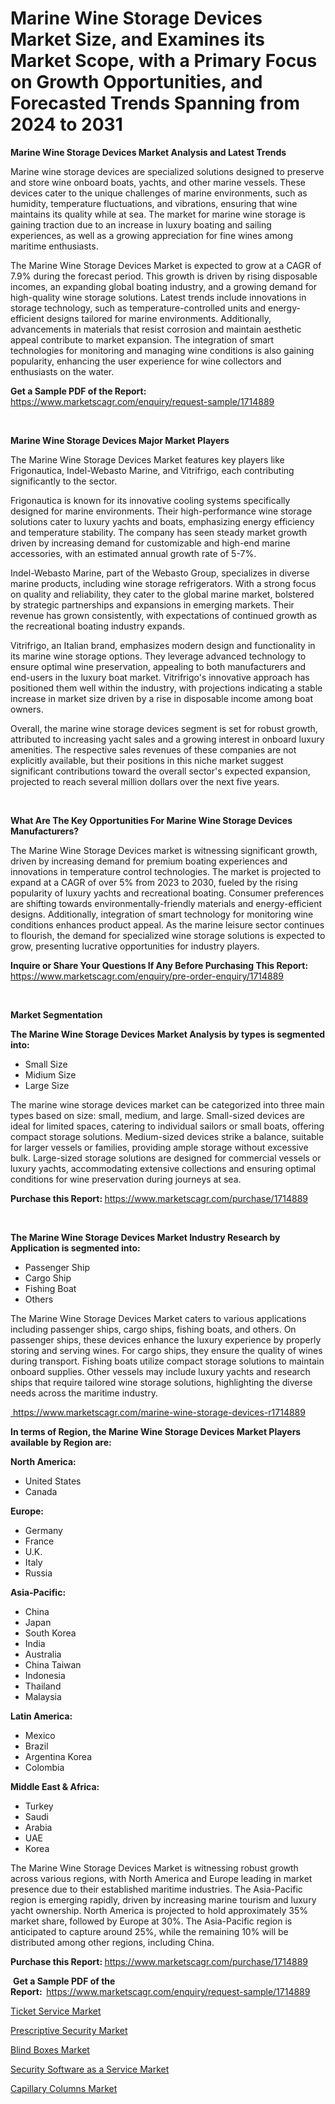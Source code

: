 <p><h1>Marine Wine Storage Devices Market Size, and Examines its Market Scope, with a Primary Focus on Growth Opportunities, and Forecasted Trends Spanning from 2024 to 2031</h1></p><p><strong>Marine Wine Storage Devices Market Analysis and Latest Trends</strong></p>
<p><p>Marine wine storage devices are specialized solutions designed to preserve and store wine onboard boats, yachts, and other marine vessels. These devices cater to the unique challenges of marine environments, such as humidity, temperature fluctuations, and vibrations, ensuring that wine maintains its quality while at sea. The market for marine wine storage is gaining traction due to an increase in luxury boating and sailing experiences, as well as a growing appreciation for fine wines among maritime enthusiasts.</p><p>The Marine Wine Storage Devices Market is expected to grow at a CAGR of 7.9% during the forecast period. This growth is driven by rising disposable incomes, an expanding global boating industry, and a growing demand for high-quality wine storage solutions. Latest trends include innovations in storage technology, such as temperature-controlled units and energy-efficient designs tailored for marine environments. Additionally, advancements in materials that resist corrosion and maintain aesthetic appeal contribute to market expansion. The integration of smart technologies for monitoring and managing wine conditions is also gaining popularity, enhancing the user experience for wine collectors and enthusiasts on the water.</p></p>
<p><strong>Get a Sample PDF of the Report:&nbsp;</strong> <a href="https://www.marketscagr.com/enquiry/request-sample/1714889?utm_campaign=1332&utm_medium=2&utm_source=Github&utm_content=ia&utm_term=23102024&utm_id=marine-wine-storage-devices">https://www.marketscagr.com/enquiry/request-sample/1714889</a></p>
<p>&nbsp;</p>
<p><strong>Marine Wine Storage Devices Major Market Players</strong></p>
<p><p>The Marine Wine Storage Devices Market features key players like Frigonautica, Indel-Webasto Marine, and Vitrifrigo, each contributing significantly to the sector. </p><p>Frigonautica is known for its innovative cooling systems specifically designed for marine environments. Their high-performance wine storage solutions cater to luxury yachts and boats, emphasizing energy efficiency and temperature stability. The company has seen steady market growth driven by increasing demand for customizable and high-end marine accessories, with an estimated annual growth rate of 5-7%.</p><p>Indel-Webasto Marine, part of the Webasto Group, specializes in diverse marine products, including wine storage refrigerators. With a strong focus on quality and reliability, they cater to the global marine market, bolstered by strategic partnerships and expansions in emerging markets. Their revenue has grown consistently, with expectations of continued growth as the recreational boating industry expands.</p><p>Vitrifrigo, an Italian brand, emphasizes modern design and functionality in its marine wine storage options. They leverage advanced technology to ensure optimal wine preservation, appealing to both manufacturers and end-users in the luxury boat market. Vitrifrigo's innovative approach has positioned them well within the industry, with projections indicating a stable increase in market size driven by a rise in disposable income among boat owners.</p><p>Overall, the marine wine storage devices segment is set for robust growth, attributed to increasing yacht sales and a growing interest in onboard luxury amenities. The respective sales revenues of these companies are not explicitly available, but their positions in this niche market suggest significant contributions toward the overall sector's expected expansion, projected to reach several million dollars over the next five years.</p></p>
<p>&nbsp;</p>
<p><strong>What Are The Key Opportunities For Marine Wine Storage Devices Manufacturers?</strong></p>
<p><p>The Marine Wine Storage Devices market is witnessing significant growth, driven by increasing demand for premium boating experiences and innovations in temperature control technologies. The market is projected to expand at a CAGR of over 5% from 2023 to 2030, fueled by the rising popularity of luxury yachts and recreational boating. Consumer preferences are shifting towards environmentally-friendly materials and energy-efficient designs. Additionally, integration of smart technology for monitoring wine conditions enhances product appeal. As the marine leisure sector continues to flourish, the demand for specialized wine storage solutions is expected to grow, presenting lucrative opportunities for industry players.</p></p>
<p><strong>Inquire or Share Your Questions If Any Before Purchasing This Report:</strong> <a href="https://www.marketscagr.com/enquiry/pre-order-enquiry/1714889?utm_campaign=1332&utm_medium=2&utm_source=Github&utm_content=ia&utm_term=23102024&utm_id=marine-wine-storage-devices">https://www.marketscagr.com/enquiry/pre-order-enquiry/1714889</a></p>
<p>&nbsp;</p>
<p><strong>Market Segmentation</strong></p>
<p><strong>The Marine Wine Storage Devices Market Analysis by types is segmented into:</strong></p>
<p><ul><li>Small Size</li><li>Midium Size</li><li>Large Size</li></ul></p>
<p><p>The marine wine storage devices market can be categorized into three main types based on size: small, medium, and large. Small-sized devices are ideal for limited spaces, catering to individual sailors or small boats, offering compact storage solutions. Medium-sized devices strike a balance, suitable for larger vessels or families, providing ample storage without excessive bulk. Large-sized storage solutions are designed for commercial vessels or luxury yachts, accommodating extensive collections and ensuring optimal conditions for wine preservation during journeys at sea.</p></p>
<p><strong>Purchase this Report:&nbsp;</strong><a href="https://www.marketscagr.com/purchase/1714889?utm_campaign=1332&utm_medium=2&utm_source=Github&utm_content=ia&utm_term=23102024&utm_id=marine-wine-storage-devices">https://www.marketscagr.com/purchase/1714889</a></p>
<p>&nbsp;</p>
<p><strong>The Marine Wine Storage Devices Market Industry Research by Application is segmented into:</strong></p>
<p><ul><li>Passenger Ship</li><li>Cargo Ship</li><li>Fishing Boat</li><li>Others</li></ul></p>
<p><p>The Marine Wine Storage Devices Market caters to various applications including passenger ships, cargo ships, fishing boats, and others. On passenger ships, these devices enhance the luxury experience by properly storing and serving wines. For cargo ships, they ensure the quality of wines during transport. Fishing boats utilize compact storage solutions to maintain onboard supplies. Other vessels may include luxury yachts and research ships that require tailored wine storage solutions, highlighting the diverse needs across the maritime industry.</p></p>
<p><a href="https://www.marketscagr.com/marine-wine-storage-devices-r1714889?utm_campaign=1332&utm_medium=2&utm_source=Github&utm_content=ia&utm_term=23102024&utm_id=marine-wine-storage-devices">&nbsp;https://www.marketscagr.com/marine-wine-storage-devices-r1714889</a></p>
<p><strong>In terms of Region, the Marine Wine Storage Devices Market Players available by Region are:</strong></p>
<p>
    <p> <strong> North America: </strong>
        <ul>
            <li>United States</li>
            <li>Canada</li>
        </ul>
        </p> 
    <p> <strong> Europe: </strong>
        <ul>
            <li>Germany</li>
            <li>France</li>
            <li>U.K.</li>
            <li>Italy</li>
            <li>Russia</li>
        </ul>
        </p> 
    <p> <strong> Asia-Pacific: </strong>
        <ul>
            <li>China</li>
            <li>Japan</li>
            <li>South Korea</li>
            <li>India</li>
            <li>Australia</li>
            <li>China Taiwan</li>
            <li>Indonesia</li>
            <li>Thailand</li>
            <li>Malaysia</li>
        </ul>
        </p> 
    <p> <strong> Latin America: </strong>
        <ul>
            <li>Mexico</li>
            <li>Brazil</li>
            <li>Argentina Korea</li>
            <li>Colombia</li>
        </ul>
        </p> 
    <p> <strong> Middle East & Africa: </strong>
        <ul>
            <li>Turkey</li>
            <li>Saudi</li>
            <li>Arabia</li>
            <li>UAE</li>
            <li>Korea</li>
        </ul>
    </p>
    </p>
<p><p>The Marine Wine Storage Devices Market is witnessing robust growth across various regions, with North America and Europe leading in market presence due to their established maritime industries. The Asia-Pacific region is emerging rapidly, driven by increasing marine tourism and luxury yacht ownership. North America is projected to hold approximately 35% market share, followed by Europe at 30%. The Asia-Pacific region is anticipated to capture around 25%, while the remaining 10% will be distributed among other regions, including China.</p></p>
<p><strong>Purchase this Report: </strong><a href="https://www.marketscagr.com/purchase/1714889?utm_campaign=1332&utm_medium=2&utm_source=Github&utm_content=ia&utm_term=23102024&utm_id=marine-wine-storage-devices">https://www.marketscagr.com/purchase/1714889</a></p>
<p>&nbsp;<strong>Get a Sample PDF of the Report:&nbsp;&nbsp;</strong><a href="https://www.marketscagr.com/enquiry/request-sample/1714889?utm_campaign=1332&utm_medium=2&utm_source=Github&utm_content=ia&utm_term=23102024&utm_id=marine-wine-storage-devices">https://www.marketscagr.com/enquiry/request-sample/1714889</a></p>
<p><strong></strong></p>
<p><p><a href="https://www.linkedin.com/pulse/evaluating-ticket-service-market-trends-growth-opportunities-region-yktmc?utm_campaign=1332&utm_medium=2&utm_source=Github&utm_content=ia&utm_term=23102024&utm_id=marine-wine-storage-devices">Ticket Service Market</a></p><p><a href="https://www.linkedin.com/pulse/prescriptive-security-market-global-share-ranking-overall-sales-7f2jc?utm_campaign=1332&utm_medium=2&utm_source=Github&utm_content=ia&utm_term=23102024&utm_id=marine-wine-storage-devices">Prescriptive Security Market</a></p><p><a href="https://www.linkedin.com/pulse/global-blind-boxes-market-trends-analysis-future-growth-xh45c?utm_campaign=1332&utm_medium=2&utm_source=Github&utm_content=ia&utm_term=23102024&utm_id=marine-wine-storage-devices">Blind Boxes Market</a></p><p><a href="https://www.linkedin.com/pulse/analyzing-global-security-software-service-market-growth-prospects-8clcc?utm_campaign=1332&utm_medium=2&utm_source=Github&utm_content=ia&utm_term=23102024&utm_id=marine-wine-storage-devices">Security Software as a Service Market</a></p><p><a href="https://issuu.com/reportprime-2/docs/capillary-columns-market-size-2030._730e649ca3d0e8?utm_campaign=1332&utm_medium=2&utm_source=Github&utm_content=ia&utm_term=23102024&utm_id=marine-wine-storage-devices">Capillary Columns Market</a></p></p>